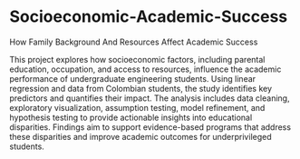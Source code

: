 # Socioeconomic-Academic-Success
How Family Background And Resources Affect Academic Success

This project explores how socioeconomic factors, including parental education, occupation, and access to resources, influence the academic performance of undergraduate engineering students. Using linear regression and data from Colombian students, the study identifies key predictors and quantifies their impact. The analysis includes data cleaning, exploratory visualization, assumption testing, model refinement, and hypothesis testing to provide actionable insights into educational disparities. Findings aim to support evidence-based programs that address these disparities and improve academic outcomes for underprivileged students.
